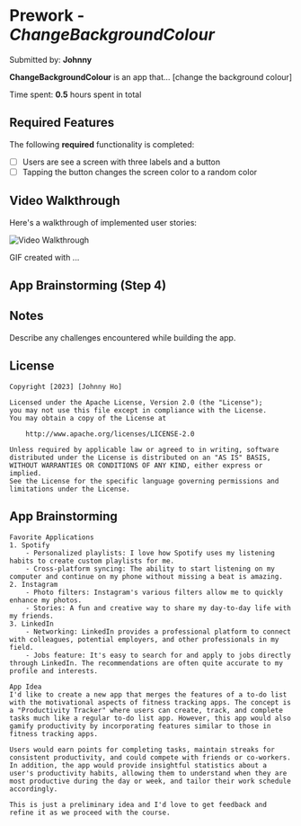 # Prework - *ChangeBackgroundColour*

Submitted by: **Johnny**

**ChangeBackgroundColour** is an app that... [change the background colour] 

Time spent: **0.5** hours spent in total

## Required Features

The following **required** functionality is completed:

- [ ] Users are see a screen with three labels and a button
- [ ] Tapping the button changes the screen color to a random color
 
## Video Walkthrough

Here's a walkthrough of implemented user stories:

<img src='http://i.imgur.com/link/to/your/gif/file.gif' title='Video Walkthrough' width='' alt='Video Walkthrough' />

<!-- Replace this with whatever GIF tool you used! -->
GIF created with ...  
<!-- Recommended tools:
[Kap](https://getkap.co/) for macOS
[ScreenToGif](https://www.screentogif.com/) for Windows
[peek](https://github.com/phw/peek) for Linux. -->

## App Brainstorming (Step 4)

## Notes

Describe any challenges encountered while building the app.

## License

    Copyright [2023] [Johnny Ho]

    Licensed under the Apache License, Version 2.0 (the "License");
    you may not use this file except in compliance with the License.
    You may obtain a copy of the License at

        http://www.apache.org/licenses/LICENSE-2.0

    Unless required by applicable law or agreed to in writing, software
    distributed under the License is distributed on an "AS IS" BASIS,
    WITHOUT WARRANTIES OR CONDITIONS OF ANY KIND, either express or implied.
    See the License for the specific language governing permissions and
    limitations under the License.


## App Brainstorming
    Favorite Applications
    1. Spotify
        - Personalized playlists: I love how Spotify uses my listening habits to create custom playlists for me.
        - Cross-platform syncing: The ability to start listening on my computer and continue on my phone without missing a beat is amazing.
    2. Instagram
        - Photo filters: Instagram's various filters allow me to quickly enhance my photos.
        - Stories: A fun and creative way to share my day-to-day life with my friends.
    3. LinkedIn
        - Networking: LinkedIn provides a professional platform to connect with colleagues, potential employers, and other professionals in my field.
        - Jobs feature: It's easy to search for and apply to jobs directly through LinkedIn. The recommendations are often quite accurate to my profile and interests.
        
    App Idea 
    I'd like to create a new app that merges the features of a to-do list with the motivational aspects of fitness tracking apps. The concept is a "Productivity Tracker" where users can create, track, and complete tasks much like a regular to-do list app. However, this app would also gamify productivity by incorporating features similar to those in fitness tracking apps.

    Users would earn points for completing tasks, maintain streaks for consistent productivity, and could compete with friends or co-workers. In addition, the app would provide insightful statistics about a user's productivity habits, allowing them to understand when they are most productive during the day or week, and tailor their work schedule accordingly.

    This is just a preliminary idea and I'd love to get feedback and refine it as we proceed with the course.

